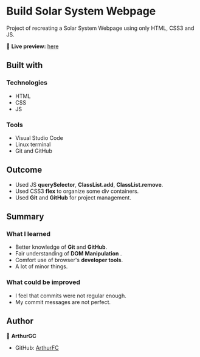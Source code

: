 # Build Solar System Webpage

Project of recreating a Solar System Webpage using only HTML, CSS3 and JS.


🔗 **Live preview:** [here](https://arthurgc.github.io/solar-system-webpage/)

## Built with

### Technologies

* HTML
* CSS
* JS

### Tools

* Visual Studio Code
* Linux terminal
* Git and GitHub

## Outcome

* Used JS **querySelector**, **ClassList.add**, **ClassList.remove**.
* Used CSS3 **flex** to organize some div containers.
* Used **Git** and **GitHub** for project management.

## Summary

### What I learned

* Better knowledge of **Git** and **GitHub**.
* Fair understanding of **DOM Manipulation** .
* Comfort use of browser's **developer tools**.
* A lot of minor things.

### What could be improved

* I feel that commits were not regular enough.
* My commit messages are not perfect.

## Author

👤 **ArthurGC**
* GitHub: [ArthurFC](https://github.com/ArthurGC)
